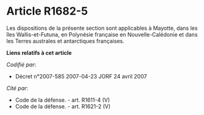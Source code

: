 # Article R1682-5

Les dispositions de la présente section sont applicables à Mayotte, dans les îles Wallis-et-Futuna, en Polynésie française en
Nouvelle-Calédonie et dans les Terres australes et antarctiques françaises.

**Liens relatifs à cet article**

_Codifié par_:

  - Décret n°2007-585 2007-04-23 JORF 24 avril 2007

_Cité par_:

  - Code de la défense. - art. R1611-4 (V)
  - Code de la défense. - art. R1621-2 (V)
